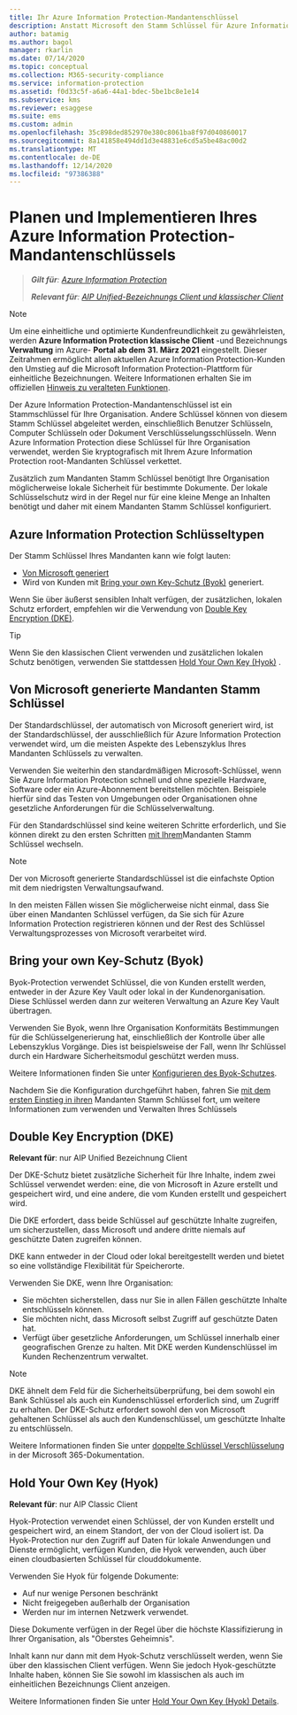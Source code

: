 ```yaml
---
title: Ihr Azure Information Protection-Mandantenschlüssel
description: Anstatt Microsoft den Stamm Schlüssel für Azure Information Protection zu verwalten, empfiehlt es sich, diesen Schlüssel (als "Bring your own Key" oder Byok bezeichnet) für Ihren Mandanten zu erstellen und zu verwalten, um bestimmte Vorschriften einzuhalten.
author: batamig
ms.author: bagol
manager: rkarlin
ms.date: 07/14/2020
ms.topic: conceptual
ms.collection: M365-security-compliance
ms.service: information-protection
ms.assetid: f0d33c5f-a6a6-44a1-bdec-5be1bc8e1e14
ms.subservice: kms
ms.reviewer: esaggese
ms.suite: ems
ms.custom: admin
ms.openlocfilehash: 35c898ded852970e380c8061ba8f97d040860017
ms.sourcegitcommit: 8a141858e494dd1d3e48831e6cd5a5be48ac00d2
ms.translationtype: MT
ms.contentlocale: de-DE
ms.lasthandoff: 12/14/2020
ms.locfileid: "97386388"
---
```

# <a name="planning-and-implementing-your-azure-information-protection-tenant-key"></a>Planen und Implementieren Ihres Azure Information Protection-Mandantenschlüssels

>***Gilt für**: [Azure Information Protection](https://azure.microsoft.com/pricing/details/information-protection)*
>
>***Relevant für**: [AIP Unified-Bezeichnungs Client und klassischer Client](faqs.md#whats-the-difference-between-the-azure-information-protection-classic-and-unified-labeling-clients)*

>[!NOTE] 
> Um eine einheitliche und optimierte Kundenfreundlichkeit zu gewährleisten, werden **Azure Information Protection klassische Client** -und Bezeichnungs **Verwaltung** im Azure- **Portal ab dem** **31. März 2021** eingestellt. Dieser Zeitrahmen ermöglicht allen aktuellen Azure Information Protection-Kunden den Umstieg auf die Microsoft Information Protection-Plattform für einheitliche Bezeichnungen. Weitere Informationen erhalten Sie im offiziellen [Hinweis zu veralteten Funktionen](https://aka.ms/aipclassicsunset).

Der Azure Information Protection-Mandantenschlüssel ist ein Stammschlüssel für Ihre Organisation. Andere Schlüssel können von diesem Stamm Schlüssel abgeleitet werden, einschließlich Benutzer Schlüsseln, Computer Schlüsseln oder Dokument Verschlüsselungsschlüsseln. Wenn Azure Information Protection diese Schlüssel für Ihre Organisation verwendet, werden Sie kryptografisch mit Ihrem Azure Information Protection root-Mandanten Schlüssel verkettet.

Zusätzlich zum Mandanten Stamm Schlüssel benötigt Ihre Organisation möglicherweise lokale Sicherheit für bestimmte Dokumente. Der lokale Schlüsselschutz wird in der Regel nur für eine kleine Menge an Inhalten benötigt und daher mit einem Mandanten Stamm Schlüssel konfiguriert.

## <a name="azure-information-protection-key-types"></a>Azure Information Protection Schlüsseltypen

Der Stamm Schlüssel Ihres Mandanten kann wie folgt lauten:

- [Von Microsoft generiert](#tenant-root-keys-generated-by-microsoft)
- Wird von Kunden mit [Bring your own Key-Schutz (Byok)](#bring-your-own-key-byok-protection) generiert.

Wenn Sie über äußerst sensiblen Inhalt verfügen, der zusätzlichen, lokalen Schutz erfordert, empfehlen wir die Verwendung von [Double Key Encryption (DKE)](#double-key-encryption-dke).

> [!TIP]
> Wenn Sie den klassischen Client verwenden und zusätzlichen lokalen Schutz benötigen, verwenden Sie stattdessen [Hold Your Own Key (Hyok)](#hold-your-own-key-hyok) .
>

## <a name="tenant-root-keys-generated-by-microsoft"></a>Von Microsoft generierte Mandanten Stamm Schlüssel

Der Standardschlüssel, der automatisch von Microsoft generiert wird, ist der Standardschlüssel, der ausschließlich für Azure Information Protection verwendet wird, um die meisten Aspekte des Lebenszyklus Ihres Mandanten Schlüssels zu verwalten.

Verwenden Sie weiterhin den standardmäßigen Microsoft-Schlüssel, wenn Sie Azure Information Protection schnell und ohne spezielle Hardware, Software oder ein Azure-Abonnement bereitstellen möchten. Beispiele hierfür sind das Testen von Umgebungen oder Organisationen ohne gesetzliche Anforderungen für die Schlüsselverwaltung.

Für den Standardschlüssel sind keine weiteren Schritte erforderlich, und Sie können direkt zu den ersten Schritten [mit Ihrem](get-started-tenant-root-keys.md)Mandanten Stamm Schlüssel wechseln.

> [!NOTE]
> Der von Microsoft generierte Standardschlüssel ist die einfachste Option mit dem niedrigsten Verwaltungsaufwand.
>
> In den meisten Fällen wissen Sie möglicherweise nicht einmal, dass Sie über einen Mandanten Schlüssel verfügen, da Sie sich für Azure Information Protection registrieren können und der Rest des Schlüssel Verwaltungsprozesses von Microsoft verarbeitet wird.

## <a name="bring-your-own-key-byok-protection"></a>Bring your own Key-Schutz (Byok)

Byok-Protection verwendet Schlüssel, die von Kunden erstellt werden, entweder in der Azure Key Vault oder lokal in der Kundenorganisation. Diese Schlüssel werden dann zur weiteren Verwaltung an Azure Key Vault übertragen.

Verwenden Sie Byok, wenn Ihre Organisation Konformitäts Bestimmungen für die Schlüsselgenerierung hat, einschließlich der Kontrolle über alle Lebenszyklus Vorgänge. Dies ist beispielsweise der Fall, wenn Ihr Schlüssel durch ein Hardware Sicherheitsmodul geschützt werden muss.

Weitere Informationen finden Sie unter [Konfigurieren des Byok-Schutzes](byok-price-restrictions.md). 

Nachdem Sie die Konfiguration durchgeführt haben, fahren Sie [mit dem ersten Einstieg in ihren](get-started-tenant-root-keys.md) Mandanten Stamm Schlüssel fort, um weitere Informationen zum verwenden und Verwalten Ihres Schlüssels

## <a name="double-key-encryption-dke"></a>Double Key Encryption (DKE)

**Relevant für**: nur AIP Unified Bezeichnung Client

Der DKE-Schutz bietet zusätzliche Sicherheit für Ihre Inhalte, indem zwei Schlüssel verwendet werden: eine, die von Microsoft in Azure erstellt und gespeichert wird, und eine andere, die vom Kunden erstellt und gespeichert wird.

Die DKE erfordert, dass beide Schlüssel auf geschützte Inhalte zugreifen, um sicherzustellen, dass Microsoft und andere dritte niemals auf geschützte Daten zugreifen können.

DKE kann entweder in der Cloud oder lokal bereitgestellt werden und bietet so eine vollständige Flexibilität für Speicherorte.

Verwenden Sie DKE, wenn Ihre Organisation:

- Sie möchten sicherstellen, dass nur Sie in allen Fällen geschützte Inhalte entschlüsseln können.
- Sie möchten nicht, dass Microsoft selbst Zugriff auf geschützte Daten hat.
- Verfügt über gesetzliche Anforderungen, um Schlüssel innerhalb einer geografischen Grenze zu halten. Mit DKE werden Kundenschlüssel im Kunden Rechenzentrum verwaltet.

> [!NOTE]
> DKE ähnelt dem Feld für die Sicherheitsüberprüfung, bei dem sowohl ein Bank Schlüssel als auch ein Kundenschlüssel erforderlich sind, um Zugriff zu erhalten.
> Der DKE-Schutz erfordert sowohl den von Microsoft gehaltenen Schlüssel als auch den Kundenschlüssel, um geschützte Inhalte zu entschlüsseln.

Weitere Informationen finden Sie unter [doppelte Schlüssel Verschlüsselung](/microsoft-365/compliance/double-key-encryption) in der Microsoft 365-Dokumentation.

## <a name="hold-your-own-key-hyok"></a>Hold Your Own Key (Hyok)

**Relevant für**: nur AIP Classic Client

Hyok-Protection verwendet einen Schlüssel, der von Kunden erstellt und gespeichert wird, an einem Standort, der von der Cloud isoliert ist. Da Hyok-Protection nur den Zugriff auf Daten für lokale Anwendungen und Dienste ermöglicht, verfügen Kunden, die Hyok verwenden, auch über einen cloudbasierten Schlüssel für clouddokumente.

Verwenden Sie Hyok für folgende Dokumente:

- Auf nur wenige Personen beschränkt
- Nicht freigegeben außerhalb der Organisation
- Werden nur im internen Netzwerk verwendet.

Diese Dokumente verfügen in der Regel über die höchste Klassifizierung in Ihrer Organisation, als "Oberstes Geheimnis".

Inhalt kann nur dann mit dem Hyok-Schutz verschlüsselt werden, wenn Sie über den klassischen Client verfügen. Wenn Sie jedoch Hyok-geschützte Inhalte haben, können Sie Sie sowohl im klassischen als auch im einheitlichen Bezeichnungs Client anzeigen.  

Weitere Informationen finden Sie unter [Hold Your Own Key (Hyok) Details](configure-adrms-restrictions.md).

